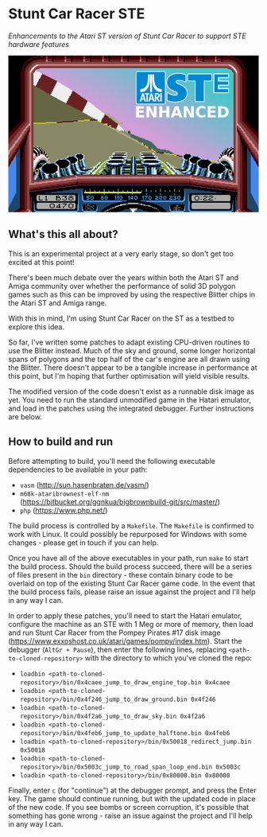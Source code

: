# Stunt Car Racer STE

_Enhancements to the Atari ST version of Stunt Car Racer to support STE hardware features_

![Screenshot of current progress](https://github.com/jonathanopalise/stunt-car-racer-ste/blob/master/screenshot.png)

## What's this all about?

This is an experimental project at a very early stage, so don't get too excited at this point!

There's been much debate over the years within both the Atari ST and Amiga community over whether the performance of
solid 3D polygon games such as this can be improved by using the respective Blitter chips in the Atari ST and Amiga
range.

With this in mind, I'm using Stunt Car Racer on the ST as a testbed to explore this idea.

So far, I've written some patches to adapt existing CPU-driven routines to use the Blitter instead. Much of the sky
and ground, some longer horizontal spans of polygons and the top half of the car's engine are all drawn using the
Blitter. There doesn't appear to be a tangible increase in performance at this point, but I'm hoping that further
optimisation will yield visible results.

The modified version of the code doesn't exist as a runnable disk image as yet. You need to run the standard
unmodified game in the Hatari emulator, and load in the patches using the integrated debugger. Further instructions
are below. 

## How to build and run

Before attempting to build, you'll need the following executable dependencies to be available in your path:

- `vasm` (http://sun.hasenbraten.de/vasm/)
- `m68k-ataribrownest-elf-nm` (https://bitbucket.org/ggnkua/bigbrownbuild-git/src/master/)
- `php` (https://www.php.net/)

The build process is controlled by a `Makefile`. The `Makefile` is confirmed to work with Linux. It could possibly be repurposed for Windows with some changes - please get in touch if you can help.

Once you have all of the above executables in your path, run `make` to start the build process. Should the build process succeed, there will be a series of files present in the `bin` directory - these contain binary code to be overlaid on top of the existing Stunt Car Racer game code. In the event that the build process fails, please raise an issue against the project and I'll help in any way I can.

In order to apply these patches, you'll need to start the Hatari emulator, configure the machine as an STE with 1 Meg or more of memory, then load and run Stunt Car Racer from the Pompey Pirates #17 disk image (https://www.exxoshost.co.uk/atari/games/pompy/index.htm). Start the debugger (`AltGr + Pause`), then enter the following lines, replacing `<path-to-cloned-repository>` with the directory to which you've cloned the repo:

- `loadbin <path-to-cloned-repository>/bin/0x4caee_jump_to_draw_engine_top.bin 0x4caee`
- `loadbin <path-to-cloned-repository>/bin/0x4f246_jump_to_draw_ground.bin 0x4f246`
- `loadbin <path-to-cloned-repository>/bin/0x4f2a6_jump_to_draw_sky.bin 0x4f2a6`
- `loadbin <path-to-cloned-repository>/bin/0x4feb6_jump_to_update_halftone.bin 0x4feb6`
- `loadbin <path-to-cloned-repository>/bin/0x50018_redirect_jump.bin 0x50018`
- `loadbin <path-to-cloned-repository>/bin/0x5003c_jump_to_road_span_loop_end.bin 0x5003c`
- `loadbin <path-to-cloned-repository>/bin/0x80000.bin 0x80000`

Finally, enter `c` (for "continue") at the debugger prompt, and press the Enter key. The game should continue running, but with the updated code in place of the new code. If you see bombs or screen corruption, it's possible that something has gone wrong - raise an issue against the project and I'll help in any way I can.
